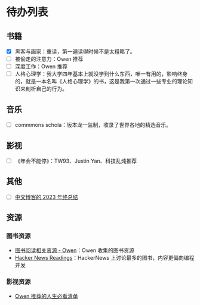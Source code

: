 # 待办列表

## 书籍

- [x] 黑客与画家：重读，第一遍读得时候不是太粗略了。
- [ ] 被偷走的注意力：Owen 推荐
- [ ] 深度工作：Owen 推荐
- [ ] 人格心理学：我大学四年基本上就没学到什么东西，唯一有用的，影响终身的，就是一本名叫《人格心理学》的书，这是我第一次通过一些专业的理论知识来剖析自己的行为。

## 音乐

- [ ] commmons schola：坂本龙一监制，收录了世界各地的精选音乐。

## 影视

- [ ] 《年会不能停》：TW93、Justin Yan、科技乱炖推荐

## 其他

- [ ] [中文博客的 2023 年终总结](https://github.com/saveweb/review-2023)

## 资源

### 图书资源

- [图书阅读相关资源 - Owen](https://www.owenyoung.com/books-guide/#qi-ta-ren-de-shu-ji-tui-jian-zi-yuan)：Owen 收集的图书资源
- [Hacker News Readings](https://hacker-recommended-books.vercel.app/)：HackerNews 上讨论最多的图书，内容更偏向编程开发

### 影视资源

- [Owen 推荐的人生必看清单](https://wiki.owenyoung.com/tv-shows/#workflows)

